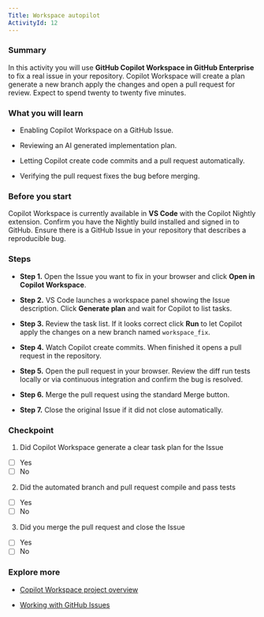 ```yaml
---
Title: Workspace autopilot
ActivityId: 12
---
```


### Summary

In this activity you will use **GitHub Copilot Workspace in GitHub Enterprise** to fix a real issue in your repository. Copilot Workspace will create a plan generate a new branch apply the changes and open a pull request for review. Expect to spend twenty to twenty five minutes.

### What you will learn

- Enabling Copilot Workspace on a GitHub Issue.

- Reviewing an AI generated implementation plan.

- Letting Copilot create code commits and a pull request automatically.

- Verifying the pull request fixes the bug before merging.

### Before you start

Copilot Workspace is currently available in **VS Code** with the Copilot Nightly extension. Confirm you have the Nightly build installed and signed in to GitHub. Ensure there is a GitHub Issue in your repository that describes a reproducible bug.

### Steps

- **Step 1.** Open the Issue you want to fix in your browser and click **Open in Copilot Workspace**.

- **Step 2.** VS Code launches a workspace panel showing the Issue description. Click **Generate plan** and wait for Copilot to list tasks.

- **Step 3.** Review the task list. If it looks correct click **Run** to let Copilot apply the changes on a new branch named `workspace_fix`.

- **Step 4.** Watch Copilot create commits. When finished it opens a pull request in the repository.

- **Step 5.** Open the pull request in your browser. Review the diff run tests locally or via continuous integration and confirm the bug is resolved.

- **Step 6.** Merge the pull request using the standard Merge button.

- **Step 7.** Close the original Issue if it did not close automatically.

### Checkpoint

1. Did Copilot Workspace generate a clear task plan for the Issue

- [ ] Yes
- [ ] No

2. Did the automated branch and pull request compile and pass tests

- [ ] Yes
- [ ] No

3. Did you merge the pull request and close the Issue

- [ ] Yes
- [ ] No

### Explore more

- [Copilot Workspace project overview](https://githubnext.com/projects/copilot-workspace)

- [Working with GitHub Issues](https://docs.github.com/en/issues/tracking-your-work-with-issues/about-issues)
